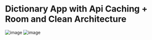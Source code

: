 # Dictionary App with Api Caching + Room and Clean Architecture

![image](https://github.com/michaeljordanr/Dictionary/assets/7414749/3ea023ec-e276-47a7-a0ff-d6fcd7daa91e)
![image](https://github.com/michaeljordanr/Dictionary/assets/7414749/fad4375e-f5f2-4665-a81f-2e94a98b9186)

